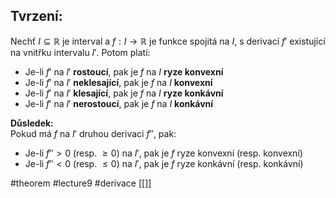 
## **Tvrzení:**  
Nechť $I \subseteq \mathbb{R}$ je interval a $f : I \to \mathbb{R}$ je funkce spojitá na $I$, s derivací $f'$ existující na vnitřku intervalu $I'$. Potom platí:

- Je-li $f'$ na $I'$ **rostoucí**, pak je $f$ na $I$ **ryze konvexní**
- Je-li $f'$ na $I'$ **neklesající**, pak je $f$ na $I$ **konvexní**
- Je-li $f'$ na $I'$ **klesající**, pak je $f$ na $I$ **ryze konkávní**
- Je-li $f'$ na $I'$ **nerostoucí**, pak je $f$ na $I$ **konkávní**

**Důsledek:**  
Pokud má $f$ na $I'$ druhou derivaci $f''$, pak:

- Je-li $f'' > 0$ (resp. $\geq 0$) na $I'$, pak je $f$ ryze konvexní (resp. konvexní)
- Je-li $f'' < 0$ (resp. $\leq 0$) na $I'$, pak je $f$ ryze konkávní (resp. konkávní)


#theorem #lecture9 #derivace 
[[]]